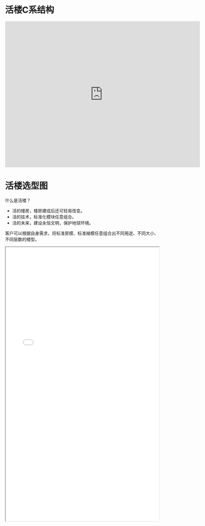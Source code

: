 
# 活楼C系结构
<iframe width=640 height=480 src="https://www.ddd.online/jq/webEdit/project/embedProject/ItkpKAF1-2sVP9Yha-bYKCO2qF-K5bH50pQ" frameborder="0" allowvr allowfullscreen mozallowfullscreen="true" webkitallowfullscreen="true" onmousewheel=""></iframe>


# 活楼选型图
什么是活楼？

- 活的楼房，楼房建成后还可轻易改变。
- 活的技术，标准化模块任意组合。
- 活的未来，建设永恒文明，保护地球环境。

客户可以根据自身需求，将标准房模、标准梯模任意组合出不同用途、不同大小、不同层数的楼型。
<div>
<iframe src="/res/V4.2/1.建筑/活楼选型图4.2版 0709批上网.pdf" width="100%" height="900px" >
</iframe>
</div>
